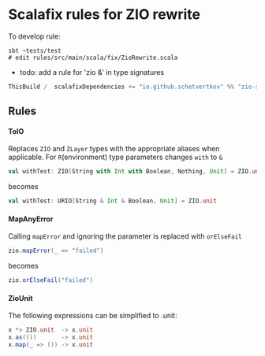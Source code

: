 # Scalafix rules for ZIO rewrite

To develop rule:
```
sbt ~tests/test
# edit rules/src/main/scala/fix/ZioRewrite.scala
```

* todo: add a rule for 'zio &' in type signatures



```scala
ThisBuild /  scalafixDependencies += "io.github.schetvertkov" %% "zio-scalafix-rules" % "<version>"
```

## Rules

#### ToIO
Replaces `ZIO` and `ZLayer` types with the appropriate aliases when applicable.
For `R`(environment) type parameters changes `with` to `&` 

```scala
val withTest: ZIO[String with Int with Boolean, Nothing, Unit] = ZIO.unit
```

becomes

```scala
val withTest: URIO[String & Int & Boolean, Unit] = ZIO.unit
```

#### MapAnyError
Calling `mapError` and ignoring the parameter is replaced with `orElseFail`

```scala
zio.mapError(_ => "failed")
```

becomes

```scala
zio.orElseFail("failed")
```

#### ZioUnit
The following expressions can be simplified to .unit:

```scala
x *> ZIO.unit  -> x.unit
x.as(())       -> x.unit
x.map(_ => ()) -> x.unit
```
